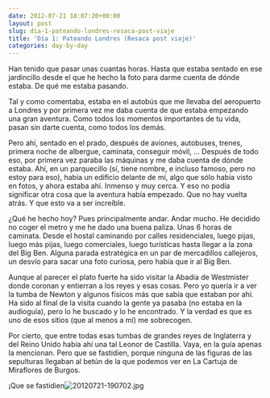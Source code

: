 ```yaml
---
date: 2012-07-21 18:07:20+00:00
layout: post
slug: dia-1-pateando-londres-resaca-post-viaje
title: 'Día 1: Pateando Londres (Resaca post viaje)'
categories: day-by-day
---
```


Han tenido que pasar unas cuantas horas. Hasta que estaba sentado en ese jardincillo desde el que he hecho la foto para darme cuenta de dónde estaba. De qué me estaba pasando.

Tal y como comentaba, estaba en el autobús que me llevaba del aeropuerto a Londres y por primera vez me daba cuenta de que estaba empezando una gran aventura. Como todos los momentos importantes de tu vida, pasan sin darte cuenta, como todos los demás.

Pero ahí, sentado en el prado, después de aviones, autobuses, trenes, primera noche de albergue, caminata, conseguir móvil, ... Después de todo eso, por primera vez paraba las máquinas y me daba cuenta de dónde estaba. Ahí, en un parquecillo (sí, tiene nombre, e incluso famoso, pero no estoy para eso), había un edificio delante de mí, algo que sólo había visto en fotos, y ahora estaba ahí. Inmenso y muy cerca. Y eso no podía significar otra cosa que la aventura había empezado. Que no hay vuelta atrás. Y que esto va a ser increíble.

¿Qué he hecho hoy? Pues principalmente andar. Andar mucho. He decidido no coger el metro y me he dado una buena paliza. Unas 6 horas de caminata. Desde el hostal caminando por calles residenciales, luego pijas, luego más pijas, luego comerciales, luego turísticas hasta llegar a la zona del Big Ben. Alguna parada estratégica en un par de mercadillos callejeros, un desvío para sacar una foto curiosa, pero había que ir al Big Ben.

Aunque al parecer el plato fuerte ha sido visitar la Abadía de Westmister donde coronan y entierran a los reyes y esas cosas. Pero yo quería ir a ver la tumba de Newton y algunos físicos más que sabía que estaban por ahí. Ha sido al final de la visita cuando la gente ya pasaba (no estaba en la audioguía), pero lo he buscado y lo he encontrado. Y la verdad es que es uno de esos sitios (que al menos a mí) me sobrecogen.

Por cierto, que entre todas esas tumbas de grandes reyes de Inglaterra y del Reino Unido había ahí una tal Leonor de Castilla. Vaya, en la guía apenas la mencionan. Pero que se fastidien, porque ninguna de las figuras de las sepulturas llegaban al betún de la que podemos ver en La Cartuja de Miraflores de Burgos.

¡Que se fastidien![![20120721-190702.jpg](http://blog.migueljulian.com/wp-content/uploads/20120721-190702.jpg)](http://blog.migueljulian.com/wp-content/uploads/20120721-190702.jpg)
